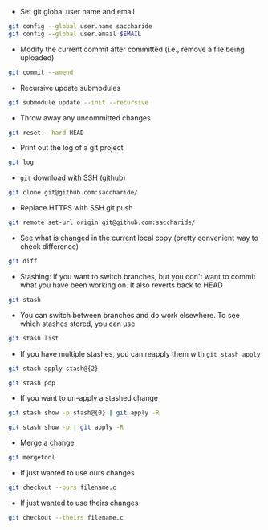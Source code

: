 * Set git global user name and email
```bash
git config --global user.name saccharide
git config --global user.email $EMAIL
```

* Modify the current commit after committed (i.e., remove a file being uploaded)
```bash
git commit --amend
```

* Recursive update submodules
```bash
git submodule update --init --recursive
```

* Throw away any uncommitted changes
```bash
git reset --hard HEAD
```

* Print out the log of a git project
```bash
git log
```

* `git` download with SSH (github)
```bash
git clone git@github.com:saccharide/
```

* Replace HTTPS with SSH git push
```bash
git remote set-url origin git@github.com:saccharide/
```

* See what is changed in the current local copy (pretty convenient way to check difference)
```bash
git diff
```
* Stashing: if you want to switch branches, but you don't want to commit what you have been working on. It also reverts back to HEAD
```bash
git stash
```

* You can switch between branches and do work elsewhere. To see which stashes stored, you can use
```bash
git stash list
```

* If you have multiple stashes, you can reapply them with `git stash apply`
```bash
git stash apply stash@{2}
```
```bash
git stash pop
```

* If you want to un-apply a stashed change
```bash
git stash show -p stash@{0} | git apply -R
```
```bash
git stash show -p | git apply -R
```

* Merge a change
```bash
git mergetool

```
* If just wanted to use ours changes
```bash
git checkout --ours filename.c
```
* If just wanted to use theirs changes
```bash
git checkout --theirs filename.c
```
